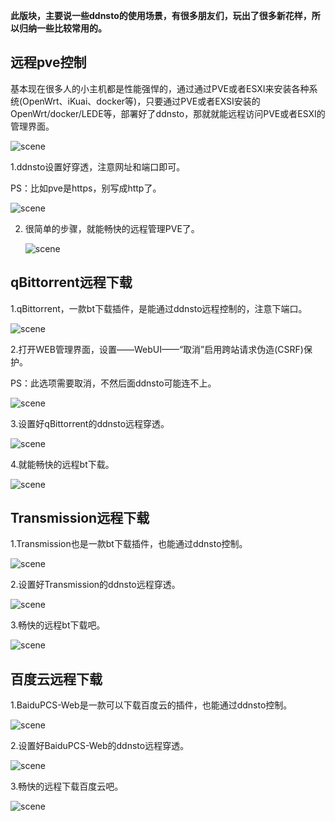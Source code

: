 
**此版块，主要说一些ddnsto的使用场景，有很多朋友们，玩出了很多新花样，所以归纳一些比较常用的。**

## 远程pve控制

基本现在很多人的小主机都是性能强悍的，通过通过PVE或者ESXI来安装各种系统(OpenWrt、iKuai、docker等)，只要通过PVE或者EXSI安装的OpenWrt/docker/LEDE等，部署好了ddnsto，那就就能远程访问PVE或者ESXI的管理界面。

   ![scene](./scene/scene-pve1.jpeg)
   
1.ddnsto设置好穿透，注意网址和端口即可。

PS：比如pve是https，别写成http了。

   ![scene](./scene/scene-pve2.jpeg)
   
2. 很简单的步骤，就能畅快的远程管理PVE了。

   ![scene](./scene/scene-pve3.jpeg)
    
## qBittorrent远程下载

1.qBittorrent，一款bt下载插件，是能通过ddnsto远程控制的，注意下端口。

   ![scene](./scene/scene-qb1.jpeg)
   
2.打开WEB管理界面，设置——WebUI——“取消”启用跨站请求伪造(CSRF)保护。

PS：此选项需要取消，不然后面ddnsto可能连不上。   
   
   ![scene](./scene/scene-qb4.jpeg)
   
3.设置好qBittorrent的ddnsto远程穿透。

   ![scene](./scene/scene-qb2.jpeg)

4.就能畅快的远程bt下载。

   ![scene](./scene/scene-qb3.jpeg)  
   
## Transmission远程下载

1.Transmission也是一款bt下载插件，也能通过ddnsto控制。

   ![scene](./scene/scene-tm1.jpeg)
   
2.设置好Transmission的ddnsto远程穿透。
   
   ![scene](./scene/scene-tm2.jpeg)
   
3.畅快的远程bt下载吧。 
 
   ![scene](./scene/scene-tm3.jpeg)
   
## 百度云远程下载

1.BaiduPCS-Web是一款可以下载百度云的插件，也能通过ddnsto控制。

   ![scene](./scene/scene-bdy1.jpeg)
   
2.设置好BaiduPCS-Web的ddnsto远程穿透。
   
   ![scene](./scene/scene-bdy2.jpeg)
   
3.畅快的远程下载百度云吧。 
 
   ![scene](./scene/scene-bdy3.jpeg)  
   